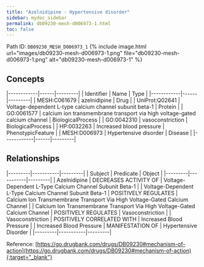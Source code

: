 ```yaml
---
title: "Azelnidipine - Hypertensive disorder"
sidebar: mydoc_sidebar
permalink: db09230-mesh-d006973-1.html
toc: false 
---
```



Path ID: `DB09230_MESH_D006973_1`
{% include image.html url="images/db09230-mesh-d006973-1.png" file="db09230-mesh-d006973-1.png" alt="db09230-mesh-d006973-1" %}

## Concepts

|------------|------|---------|
| Identifier | Name | Type    |
|------------|------|---------|
| MESH:C061679 | azelnidipine | Drug |
| UniProt:Q02641 | Voltage-dependent L-type calcium channel subunit beta-1 | Protein |
| GO:0061577 | calcium ion transmembrane transport via high voltage-gated calcium channel | BiologicalProcess |
| GO:0042310 | vasoconstriction | BiologicalProcess |
| HP:0032263 | Increased blood pressure | PhenotypicFeature |
| MESH:D006973 | Hypertensive disorder | Disease |
|------------|------|---------|

## Relationships

|---------|-----------|---------|
| Subject | Predicate | Object  |
|---------|-----------|---------|
| Azelnidipine | DECREASES ACTIVITY OF | Voltage-Dependent L-Type Calcium Channel Subunit Beta-1 |
| Voltage-Dependent L-Type Calcium Channel Subunit Beta-1 | POSITIVELY REGULATES | Calcium Ion Transmembrane Transport Via High Voltage-Gated Calcium Channel |
| Calcium Ion Transmembrane Transport Via High Voltage-Gated Calcium Channel | POSITIVELY REGULATES | Vasoconstriction |
| Vasoconstriction | POSITIVELY CORRELATED WITH | Increased Blood Pressure |
| Increased Blood Pressure | MANIFESTATION OF | Hypertensive Disorder |
|---------|-----------|---------|

Reference: [https://go.drugbank.com/drugs/DB09230#mechanism-of-action](https://go.drugbank.com/drugs/DB09230#mechanism-of-action){:target="_blank"}